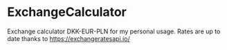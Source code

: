 # ExchangeCalculator
 Exchange calculator DKK-EUR-PLN for my personal usage. Rates are up to date thanks to https://exchangeratesapi.io/
